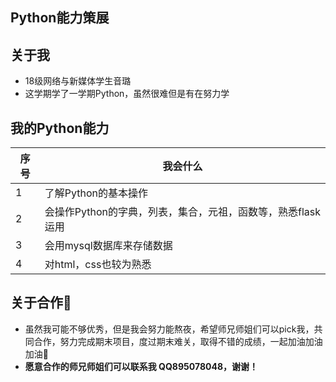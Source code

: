 ## Python能力策展

## 关于我
- 18级网络与新媒体学生音璐
- 这学期学了一学期Python，虽然很难但是有在努力学

## 我的Python能力
|序号|我会什么|
|----|------|
|1|了解Python的基本操作
2|会操作Python的字典，列表，集合，元祖，函数等，熟悉flask运用
3|会用mysql数据库来存储数据
4|对html，css也较为熟悉

## 关于合作:pray:
- 虽然我可能不够优秀，但是我会努力能熬夜，希望师兄师姐们可以pick我，共同合作，努力完成期末项目，度过期末难关，取得不错的成绩，一起加油加油加油:punch:
- **愿意合作的师兄师姐们可以联系我 QQ895078048，谢谢！**
